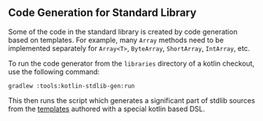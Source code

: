 ## Code Generation for Standard Library

Some of the code in the standard library is created by code generation based on templates.
For example, many `Array` methods need to be implemented separately for `Array<T>`, `ByteArray`, `ShortArray`, `IntArray`, etc.

To run the code generator from the `libraries` directory of a kotlin checkout, use the following command:

    gradlew :tools:kotlin-stdlib-gen:run

This then runs the script which generates a significant part of stdlib sources from the [templates](https://github.com/JetBrains/kotlin/tree/master/libraries/tools/kotlin-stdlib-gen/src/templates) authored with a special kotlin based DSL.

